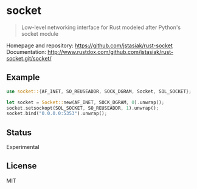 socket
======

> Low-level networking interface for Rust modeled after Python's socket module

Homepage and repository: https://github.com/jstasiak/rust-socket
Documentation: http://www.rustdox.com/github.com/jstasiak/rust-socket.git/socket/

## Example

```rust
use socket::{AF_INET, SO_REUSEADDR, SOCK_DGRAM, Socket, SOL_SOCKET};

let socket = Socket::new(AF_INET, SOCK_DGRAM, 0).unwrap();
socket.setsockopt(SOL_SOCKET, SO_REUSEADDR, 1).unwrap();
socket.bind("0.0.0.0:5353").unwrap();
```

## Status

Experimental

## License

MIT
